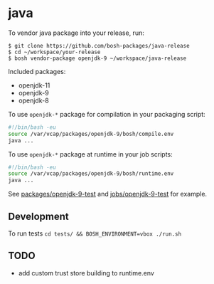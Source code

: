 # java

To vendor java package into your release, run:

```
$ git clone https://github.com/bosh-packages/java-release
$ cd ~/workspace/your-release
$ bosh vendor-package openjdk-9 ~/workspace/java-release
```

Included packages:

- openjdk-11
- openjdk-9
- openjdk-8

To use `openjdk-*` package for compilation in your packaging script:

```bash
#!/bin/bash -eu
source /var/vcap/packages/openjdk-9/bosh/compile.env
java ...
```

To use `openjdk-*` package at runtime in your job scripts:

```bash
#!/bin/bash -eu
source /var/vcap/packages/openjdk-9/bosh/runtime.env
java ...
```

See [packages/openjdk-9-test](packages/openjdk-9-test) and [jobs/openjdk-9-test](jobs/openjdk-9-test) for example.

## Development

To run tests `cd tests/ && BOSH_ENVIRONMENT=vbox ./run.sh`

## TODO

- add custom trust store building to runtime.env
